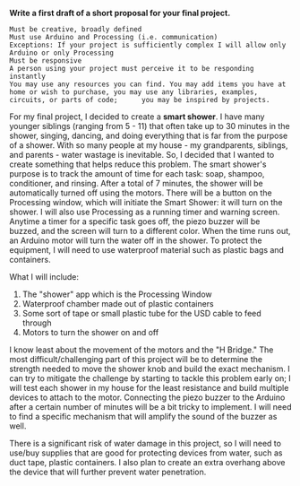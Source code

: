 **Write a first draft of a short proposal for your final project.**
   
    Must be creative, broadly defined
    Must use Arduino and Processing (i.e. communication)
    Exceptions: If your project is sufficiently complex I will allow only Arduino or only Processing
    Must be responsive
    A person using your project must perceive it to be responding instantly
    You may use any resources you can find. You may add items you have at home or wish to purchase, you may use any libraries, examples, circuits, or parts of code;      you may be inspired by projects.

For my final project, I decided to create a **smart shower**. I have many younger siblings (ranging from 5 - 11) that often take up to 30 minutes in the shower, singing, dancing, and doing everything that is far from the purpose of a shower. With so many people at my house - my grandparents, siblings, and parents - water wastage is inevitable. So, I decided that I wanted to create something that helps reduce this problem. The smart shower's purpose is to track the amount of time for each task: soap, shampoo, conditioner, and rinsing. After a total of 7 minutes, the shower will be automatically turned off using the motors. There will be a button on the Processing window, which will initiate the Smart Shower: it will turn on the shower. I will also use Processing as a running timer and warning screen. Anytime a timer for a specific task goes off, the piezo buzzer will be buzzed, and the screen will turn to a different color. When the time runs out, an Arduino motor will turn the water off in the shower. To protect the equipment, I will need to use waterproof material such as plastic bags and containers.

What I will include:
   1. The "shower" app which is the Processing Window
   2. Waterproof chamber made out of plastic containers
   3. Some sort of tape or small plastic tube for the USD cable to feed through
   4. Motors to turn the shower on and off
   
I know least about the movement of the motors and the "H Bridge." The most difficult/challenging part of this project will be to determine the strength needed to move the shower knob and build the exact mechanism. I can try to mitigate the challenge by starting to tackle this problem early on; I will test each shower in my house for the least resistance and build multiple devices to attach to the motor. Connecting the piezo buzzer to the Arduino after a certain number of minutes will be a bit tricky to implement. I will need to find a specific mechanism that will amplify the sound of the buzzer as well. 

There is a significant risk of water damage in this project, so I will need to use/buy supplies that are good for protecting devices from water, such as duct tape, plastic containers. I also plan to create an extra overhang above the device that will further prevent water penetration. 
